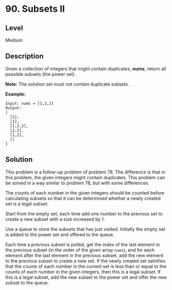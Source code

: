 # 90. Subsets II
## Level
Medium

## Description
Given a collection of integers that might contain duplicates, ***nums***, return all possible subsets (the power set).

**Note:** The solution set must not contain duplicate subsets.

**Example:**
```
Input: nums = [1,2,2]
Output:
[
  [2],
  [1],
  [1,2,2],
  [2,2],
  [1,2],
  []
]
```

## Solution
This problem is a follow-up problem of problem 78. The difference is that in this problem, the given integers might contain duplicates. This problem can be solved in a way similar to problem 78, but with some differences.

The counts of each number in the given integers should be counted before calculating subsets so that it can be determined whether a newly created set is a legal subset.

Start from the empty set, each time add one number to the previous set to create a new subset with a size increased by 1.

Use a queue to store the subsets that has just visited. Initially the empty set is added to the power set and offered to the queue.

Each time a previous subset is polled, get the index of the last element in the previous subset (in the order of the given array `nums`), and for each element after the last element in the previous subset, add the new element to the previous subset to create a new set. If the newly created set satisfies that the counts of each number in the current set is less than or equal to the counts of each number in the given integers, then this is a legal subset. If this is a legal subset, add the new subset to the power set and offer the new subset to the queue.
